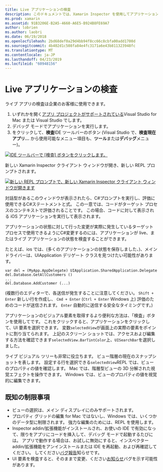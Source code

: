 ```yaml
---
title: Live アプリケーションの検査
description: このドキュメントでは、Xamarin Inspector を使用してアプリケーションを検査する方法について説明します。 Xamarin Inspector ツールの制限事項についても説明します。
ms.prod: xamarin
ms.assetid: 91B3206E-B2A5-4660-A6E5-B924B8FE69A7
author: lobrien
ms.author: laobri
ms.date: 06/19/2018
ms.openlocfilehash: 2bd68def0a29d4bb94f8cc66c8cbfa00add1700d
ms.sourcegitcommit: 4b402d1c508fa84e4fc3171a6e43b811323948fc
ms.translationtype: MT
ms.contentlocale: ja-JP
ms.lasthandoff: 04/23/2019
ms.locfileid: "60948156"
---
```

# <a name="inspecting-live-applications"></a>Live アプリケーションの検査

ライブ アプリの検査は企業のお客様に使用できます。

1. いずれかを開く[アプリ プロジェクトがサポートされている](~/tools/inspector/install.md#supported-platforms)Visual Studio for Mac または Visual Studio でします。
1. デバッグ モードでアプリケーションを実行します。
1. をクリックして、**検査**IDE ツールバーのボタン (Visual Studio で、**検査現在アプリ...** から使用可能なメニュー項目も、**ツール**または**デバッグ**メニュー)。

[![](inspect-images/mac-heres-the-button.png "IDE ツールバーで [検査] ボタンをクリックします。")](inspect-images/mac-heres-the-button.png#lightbox)

新しい Xamarin Inspector クライアント ウィンドウが開き、新しい REPL プロンプトされます。

[![](inspect-images/inspector-0.7.0-map-inspect-small.png "新しい REPL プロンプトで、新しい Xamarin Inspector クライアント ウィンドウが開きます")](inspect-images/inspector-0.7.0-map-inspect.png#lightbox)

対話型があるこのウィンドウが表示されたら、C#プロンプトを実行し、評価に使用できるC#ステートメントと式。 この一意では、コードがターゲット プロセスのコンテキストで評価されることです。 この場合、コードに対して表示される iOS アプリケーションを実行して表示されます。

アプリケーションの状態に対して行った変更が実際に発生しているターゲット プロセスで使用できるようにC#変更するのには、アプリケーションが live、またはライブ アプリケーションの状態を検査することができます。

たとえば、ios では、(多くのアプリケーションの状態を保存しました、)、メイン ドライバーは、UIApplication デリゲート クラスを見つけたい可能性があります。

    var del = (MyApp.AppDelegate) UIApplication.SharedApplication.Delegate
    del.Database.GetAllCustomers ()
    ...
    del.Database.AddCustomer (...)

(複数行のエディターで、各送信が発生することに注意してください。 `Shift + Enter` 新しい行を作成し、 `Cmd + Enter` (`Ctrl + Enter` Windows 上) 評価のためのコードが送信されます。 `Enter` 自動的に送信する安全なタイミングです。)

アプリケーションのビジュアル要素を取得するより便利な方法は、「検査」ボタンを使用してです。 これをクリックすると、アプリケーションをクリックして、UI 要素を選択できます。 変数`selectedView`が画面上の実際の要素をポイントに割り当てられます。 上記のスクリーン ショットでは、アクセスおよび編集する方法を確認できます`selectedView.BarTintColor`上、`UISearchBar`を選択しました。

ライブ ビジュアル ツリーも非常に役立ちます。 ビュー階層の現在のスナップショットを表します。 設定する行を選択できる`selectedView`REPL では、ビューのプロパティの値を確認します。 Mac では、階層型ビューの 3D 分解された視覚エフェクトを操作できます。 Windows では、ビューのプロパティの値を視覚的に編集できます。

## <a name="known-limitations"></a>既知の制限事項

 - ビューの選択は、メイン ディスプレイにのみサポートされます。
 - プロパティ グリッドの編集 for Mac ではないし、Windows では、いくつかのデータ型に制限されます。 強力な編集のためには、REPL を使用します。
 - Inspector addin/拡張機能がインストールされ、お使いの IDE で有効になって、限りをアプリにコードを挿入して、デバッグ モードで起動するたびには。 アプリで動作する場合は、お試しに無効にすると、インスペクター addin/拡張機能をアンインストールまたは IDE を再起動、および再確認してください。 してください[バグ報告](~/tools/inspector/install.md#reporting-bugs)知らせです。
 - UI 要素を検査すると、そのままで変更、ください[お知らせ](~/tools/inspector/install.md#reporting-bugs)バグを示す可能性があります。

